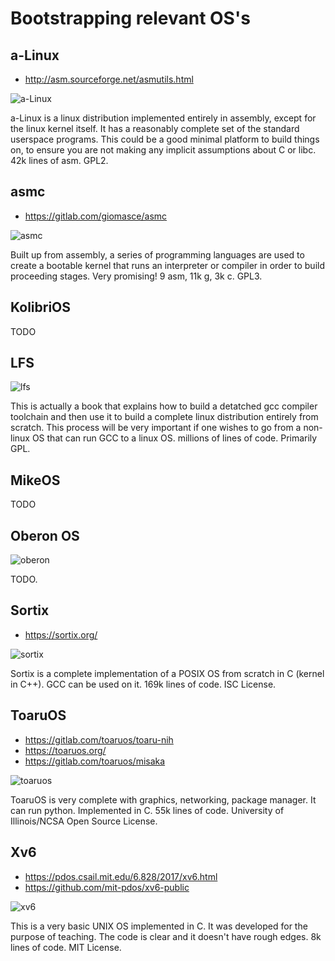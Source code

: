 # Bootstrapping relevant OS's

## a-Linux

* http://asm.sourceforge.net/asmutils.html

![a-Linux](a-linux.png)

a-Linux is a linux distribution implemented entirely in assembly, except for the linux kernel itself. It has a reasonably complete set of the standard userspace programs. This could be a good minimal platform to build things on, to ensure you are not making any implicit assumptions about C or libc. 42k lines of asm. GPL2.

## asmc

* https://gitlab.com/giomasce/asmc

![asmc](asmc.png)

Built up from assembly, a series of programming languages are used to create a bootable kernel that runs an interpreter or compiler in order to build proceeding stages. Very promising! 9 asm, 11k g, 3k c. GPL3.

## KolibriOS

TODO

## LFS

![lfs](lfs.png)

This is actually a book that explains how to build a detatched gcc compiler toolchain and then use it to build a complete linux distribution entirely from scratch. This process will be very important if one wishes to go from a non-linux OS that can run GCC to a linux OS. millions of lines of code. Primarily GPL.

## MikeOS

TODO

## Oberon OS

![oberon](oberon.png)

TODO.

## Sortix

* https://sortix.org/

![sortix](sortix.png)

Sortix is a complete implementation of a POSIX OS from scratch in C (kernel in C++). GCC can be used on it. 169k lines of code. ISC License.

## ToaruOS

* https://gitlab.com/toaruos/toaru-nih
* https://toaruos.org/
* https://gitlab.com/toaruos/misaka

![toaruos](toaruos.png)

ToaruOS is very complete with graphics, networking, package manager. It can run python. Implemented in C. 55k lines of code. University of Illinois/NCSA Open Source License.

## Xv6

* https://pdos.csail.mit.edu/6.828/2017/xv6.html
* https://github.com/mit-pdos/xv6-public

![xv6](xv6.png)

This is a very basic UNIX OS implemented in C. It was developed for the purpose of teaching. The code is clear and it doesn't have rough edges. 8k lines of code. MIT License.

